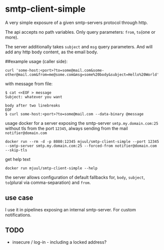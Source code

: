 # smtp-client-simple
A very simple exposure of a given smtp-servers protocol through http.

The api accepts no path variables. Only query parameters: `from`, `to`(one or more).

The server additionally takes `subject` and `msg` query parameters.
And will add any http body content, as the email body. 

##example
usage (caller side):
```shell script
curl 'some-host:<port>?to=some@mail.com&some-other@mail.com&from=me@some.com&msg=some%20body&subject=Hello%20World'
```
with message from file:
```shell script
$ cat <<EOF > message
Subject: whatever you want

body after two linebreaks
EOF
$ curl some-host:<port>?to=some@mail.com --data-binary @message
```
usage docker for a server exposing the smtp-server `smtp.my.domain.com:25` without tls from the port `12345`, always sending from the mail `notifier@domain.com`
```shell script
docker run --rm -d -p 8080:12345 mjuul/smtp-client-simple --port 12345 --smtp-server smtp.my.domain.com:25 --forced-from notifier@domain.com --skip-tls
```
get help text
```shell script
docker run mjuul/smtp-client-simple --help
```
the server allows configuration of default fallbacks for, `body`, `subject`, `to`(plural via comma-separation) and `from`.
## use case
I use it in pipelines exposing an internal smtp-server. For custom notifications.

## TODO 
* insecure / log-in - including a locked address?
